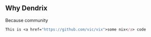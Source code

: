 
## Why Dendrix

Because community

```nix
This is <a href="https://github.com/vic/vix">some nix</a> code

```